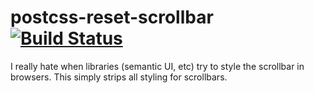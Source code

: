 # postcss-reset-scrollbar [![Build Status](https://travis-ci.com/keegandonley/postcss-reset-scrollbar.svg?token=dme4aCWLXbygXW7ZNeNi&branch=master)](https://travis-ci.com/keegandonley/postcss-reset-scrollbar)
I really hate when libraries (semantic UI, etc) try to style the scrollbar in browsers. This simply strips all styling for scrollbars. 
